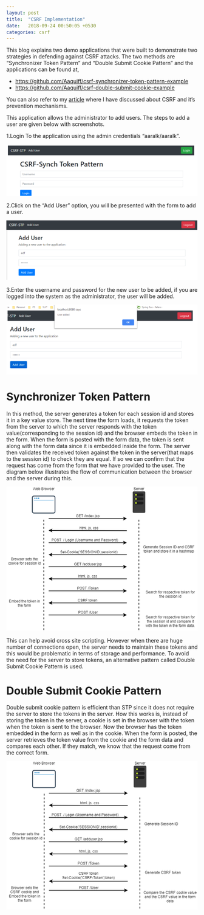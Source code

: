 ```yaml
---
layout: post
title:  "CSRF Implementation"
date:   2018-09-24 00:50:05 +0530
categories: csrf
---
```



This blog explains two demo applications that were built to demonstrate two strategies in defending against CSRF attacks. The two methods are “Synchronizer Token Pattern” and “Double Submit Cookie Pattern” and the applications can be found at,

- https://github.com/Aaquiff/csrf-synchronizer-token-pattern-example
- https://github.com/Aaquiff/csrf-double-submit-cookie-example

You can also refer to my [article](../cross-site-request-forgery/Readme.md) where I have discussed about CSRF and it’s 
prevention mechanisms.

This application allows the administrator to add users. The steps to add a user are given below with screenshots.

1.Login To the application using the admin credentials “aaralk/aaralk”.  

![capture.png](/assets/2018-09-24-csrf-implementation/capture.png "capture.png")

2.Click on the “Add User” option, you will be presented with the form to add a user.

![capture1.png](/assets/2018-09-24-csrf-implementation/capture1.png "capture1.png")

3.Enter the username and password for the new user to be added, if you are logged into the system as the administrator, the user will be added.

![capture2.png](/assets/2018-09-24-csrf-implementation/capture2.png "capture2.png")

# Synchronizer Token Pattern

In this method, the server generates a token for each session id and stores it in a key value store. The next time the form loads, it requests the token from the server to which the server responds with the token value(corresponding to the session id) and the browser embeds the token in the form. When the form is posted with the form data, the token is sent along with the form data since it is embedded inside the form. The server then validates the received token against the token in the server(that maps to the session id) to check they are equal. If so we can confirm that the request has come from the form that we have provided to the user. The diagram below illustrates the flow of communication between the browser and the server during this.

![stp.png](/assets/2018-09-24-csrf-implementation/stp.png "stp.png")

This can help avoid cross site scripting. However when there are huge number of connections open, the server needs to maintain these tokens and this would be problematic in terms of storage and performance. To avoid the need for the server to store tokens, an alternative pattern called Double Submit Cookie Pattern is used.

# Double Submit Cookie Pattern

Double submit cookie pattern is efficient than STP since it does not require the server to store the tokens in the server. How this works is, instead of storing the token in the server, a cookie is set in the browser with the token when the token is sent to the browser. Now the browser has the token embedded in the form as well as in the cookie. When the form is posted, the server retrieves the token value from the cookie and the form data and compares each other. If they match, we know that the request come from the correct form.

![dscp.png](/assets/2018-09-24-csrf-implementation/dscp.png "dscp.png")

